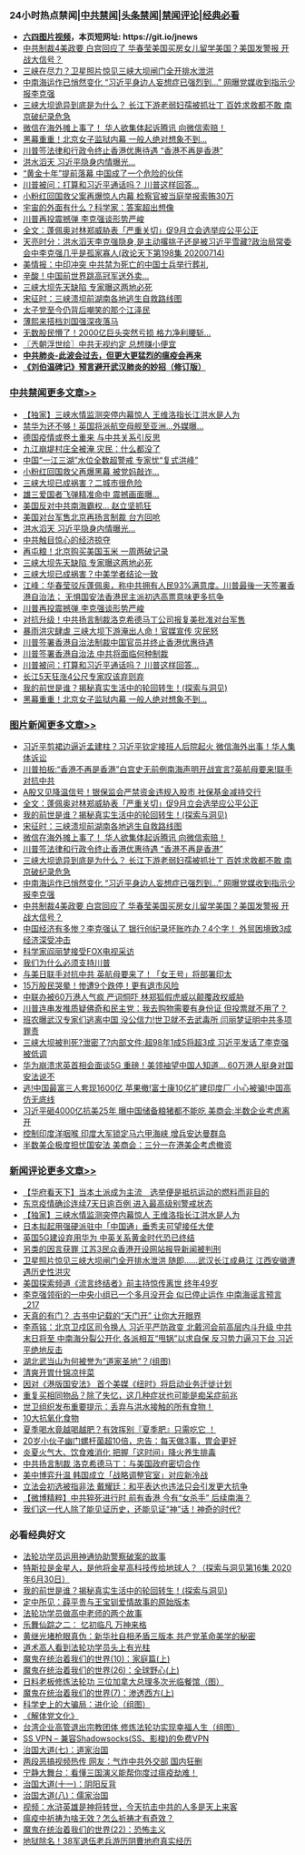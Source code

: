 <div id="tt">
<h3>24小时热点禁闻|<a href="#%E4%B8%AD%E5%85%B1%E7%A6%81%E9%97%BB%E6%9B%B4%E5%A4%9A%E6%96%87%E7%AB%A0">中共禁闻</a>|<a href="#%E5%9B%BE%E7%89%87%E6%96%B0%E9%97%BB%E6%9B%B4%E5%A4%9A%E6%96%87%E7%AB%A0">头条禁闻</a>|<a href="#%E6%96%B0%E9%97%BB%E8%AF%84%E8%AE%BA%E6%9B%B4%E5%A4%9A%E6%96%87%E7%AB%A0">禁闻评论|<a href="#%E5%BF%85%E7%9C%8B%E7%BB%8F%E5%85%B8%E5%A5%BD%E6%96%87">经典必看</a></h3>
<ul>
<li><b><a href="http://d1.bdrive.tk/64.mp4" target="_blank">六四图片视频</a>，本页短网址: https://git.io/jnews</b></li>
<li><a href="https://github.com/fqnews/bnews/blob/master/topimagenews/20200714/1360849.md">中共制裁4美政要 白宫回应了 华春莹美国买房女儿留学美国？美国发警报 开战大信号？</a></li>
<li><a href="https://github.com/fqnews/bnews/blob/master/comments/20200715/1361000.md">三峡在尽力？卫星照片惊见三峡大坝闸门全开排水泄洪</a></li>
<li><a href="https://github.com/fqnews/bnews/blob/master/topimagenews/20200714/1360912.md">中南海运作已悄然变化 “习近平身边人妄想症已强烈到...” 网曝党媒收到指示少报李克强</a></li>
<li><a href="https://github.com/fqnews/bnews/blob/master/topimagenews/20200714/1360933.md">三峡大坝诡异到底是为什么？ 长江下游老弱妇孺被抓壮丁 百姓求救都不敢 南京破纪录危急</a></li>
<li><a href="https://github.com/fqnews/bnews/blob/master/topimagenews/20200715/1361052.md">微信在海外摊上事了！ 华人欲集体起诉腾讯 向微信索赔！</a></li>
<li><a href="https://github.com/fqnews/bnews/blob/master/cbnews/20200715/1361055.md">黑幕重重！北京女子监狱内幕 一般人绝对想象不到…</a></li>
<li><a href="https://github.com/fqnews/bnews/blob/master/topimagenews/20200715/1361018.md">川普签法律和行政令终止香港优惠待遇 “香港不再是香港”</a></li>
<li><a href="https://github.com/fqnews/bnews/blob/master/cbnews/20200715/1361224.md">洪水滔天 习近平隐身内情曝光...</a></li>
<li><a href="https://github.com/fqnews/bnews/blob/master/cbnews/20200715/1360974.md">“黄金十年”提前落幕 中国成了一个危险的伙伴</a></li>
<li><a href="https://github.com/fqnews/bnews/blob/master/cbnews/20200715/1361076.md">川普被问：打算和习近平通话吗？ 川普这样回答…</a></li>
<li><a href="https://github.com/fqnews/bnews/blob/master/cbnews/20200715/1360967.md">小粉红回国救父案再爆惊人内幕 检察官被当庭举报索贿30万</a></li>
<li><a href="https://github.com/fqnews/bnews/blob/master/comments/20200715/1361010.md">宇宙的外面有什么？科学家：答案超出想像</a></li>
<li><a href="https://github.com/fqnews/bnews/blob/master/cbnews/20200715/1361148.md">川普再投震撼弹 李克强谈形势严峻</a></li>
<li><a href="https://github.com/fqnews/bnews/blob/master/topimagenews/20200715/1361089.md">全文：蓬佩奥对林郑威胁表「严重关切」促9月立会选举应公平公正</a></li>
<li><a href="https://github.com/fqnews/bnews/blob/master/cbnews/20200715/1361031.md">天亮时分：洪水滔天李克强隐身,是主动撂挑子还是被习近平雪藏?政治局常委会中李克强几乎是孤家寡人(政论天下第198集 20200714)</a></li>
<li><a href="https://github.com/fqnews/bnews/blob/master/cbnews/20200715/1360952.md">美情报：中印冲突 中共禁为死亡的中国士兵举行葬礼</a></li>
<li><a href="https://github.com/fqnews/bnews/blob/master/cnnews/20200715/1361139.md">辛酸！中国前世界跳高冠军送外卖…</a></li>
<li><a href="https://github.com/fqnews/bnews/blob/master/cbnews/20200715/1361204.md">三峡大坝先天缺陷 专家曝这两地必死</a></li>
<li><a href="https://github.com/fqnews/bnews/blob/master/topimagenews/20200715/783299.md">宋征时：三峡溃坝前湖南各地逃生自救路线图</a></li>
<li><a href="https://github.com/fqnews/bnews/blob/master/cnnews/20200715/1361047.md">太子党至今仍背后嘲笑的那个江泽民</a></li>
<li><a href="https://github.com/fqnews/bnews/blob/master/cbnews/20200715/1361053.md">薄熙来搭档刘国强深夜落马</a></li>
<li><a href="https://github.com/fqnews/bnews/blob/master/cnnews/20200715/1361233.md">无数股民懵了！2000亿巨头突然亏损 格力净利腰斩…</a></li>
<li><a href="https://github.com/fqnews/bnews/blob/master/ssgc/20200715/1360988.md">〖兲朝浮世绘〗中共无视约定 总想赚小便宜</a></li>
<li><b><a href="https://github.com/fqnews/bnews/blob/master/comments/20200211/1275071.md" target="_blank">中共肺炎-此波会过去，但更大更猛烈的瘟疫会再来</a></b></li>
<li><b><a href="https://github.com/fqnews/bnews/blob/master/comments/20200207/1272816.md" target="_blank">《刘伯温碑记》预言避开武汉肺炎的妙招（修订版）</a></b></li>
</ul>
</div>

<div class="catlist">
<h3><a href="https://github.com/fqnews/bnews/blob/master/cbnews/" target="_blank">中共禁闻</a><span><a href="https://github.com/fqnews/bnews/blob/master/cbnews/" target="_blank" rel="nofollow">更多文章>></a></span></h3>
<ul>
<li><a href="https://github.com/fqnews/bnews/blob/master/comments/20200715/1361348.md" target="_blank">【独家】三峡水情监测突停内幕惊人 王维洛指长江洪水是人为</a></li>
<li><a href="https://github.com/fqnews/bnews/blob/master/cbnews/20200715/1361329.md" target="_blank">禁华为还不够！英国将派航空母舰至亚洲…外媒曝…</a></li>
<li><a href="https://github.com/fqnews/bnews/blob/master/cbnews/20200715/1361201.md" target="_blank">德国疫情或卷土重来 与中共关系引反思</a></li>
<li><a href="https://github.com/fqnews/bnews/blob/master/cbnews/20200715/1361322.md" target="_blank">九江崩堤村庄全被淹 灾民：什么都没了</a></li>
<li><a href="https://github.com/fqnews/bnews/blob/master/cbnews/20200715/1361299.md" target="_blank">中国“一江三湖”水位全数超警戒 专家忧“复式洪峰”</a></li>
<li><a href="https://github.com/fqnews/bnews/blob/master/cbnews/20200715/1361298.md" target="_blank">小粉红回国救父再爆黑幕 被党妈敲诈…</a></li>
<li><a href="https://github.com/fqnews/bnews/blob/master/cbnews/20200715/1361206.md" target="_blank">三峡大坝已成祸害？二城市很危险</a></li>
<li><a href="https://github.com/fqnews/bnews/blob/master/cbnews/20200715/1361281.md" target="_blank">雄三爱国者飞弹精准命中 震撼画面曝&#8230;</a></li>
<li><a href="https://github.com/fqnews/bnews/blob/master/cbnews/20200715/1361250.md" target="_blank">美国反对中共南海霸权… 赵立坚抓狂</a></li>
<li><a href="https://github.com/fqnews/bnews/blob/master/cbnews/20200715/1361242.md" target="_blank">美国对台军售北京再扬言制裁 台方回呛</a></li>
<li><a href="https://github.com/fqnews/bnews/blob/master/cbnews/20200715/1361224.md" target="_blank">洪水滔天 习近平隐身内情曝光&#8230;</a></li>
<li><a href="https://github.com/fqnews/bnews/blob/master/cbnews/20200715/1361223.md" target="_blank">中共触目惊心的经济掠夺</a></li>
<li><a href="https://github.com/fqnews/bnews/blob/master/cbnews/20200715/1361208.md" target="_blank">再屯粮！北京购买美国玉米 一周两破记录</a></li>
<li><a href="https://github.com/fqnews/bnews/blob/master/cbnews/20200715/1361204.md" target="_blank">三峡大坝先天缺陷 专家曝这两地必死</a></li>
<li><a href="https://github.com/fqnews/bnews/blob/master/cbnews/20200715/1361203.md" target="_blank">三峡大坝已成祸害？中美学者结论一致</a></li>
<li><a href="https://github.com/fqnews/bnews/blob/master/cbnews/20200715/1361190.md" target="_blank">江峰：华春莹驳斥蓬佩奥，称中共拥有人民93%满意度。川普最後一天签署香港自治法； 无惧国安法香港民主派初选高票意味更多抗争</a></li>
<li><a href="https://github.com/fqnews/bnews/blob/master/cbnews/20200715/1361148.md" target="_blank">川普再投震撼弹 李克强谈形势严峻</a></li>
<li><a href="https://github.com/fqnews/bnews/blob/master/cbnews/20200715/1361122.md" target="_blank">对抗升级！中共扬言制裁洛克希德马丁公司报复美批准对台军售</a></li>
<li><a href="https://github.com/fqnews/bnews/blob/master/cbnews/20200715/1361116.md" target="_blank">暴雨洪灾肆虐 三峡大坝下游淹出人命！官媒宣传 灾民怒</a></li>
<li><a href="https://github.com/fqnews/bnews/blob/master/cbnews/20200715/1361090.md" target="_blank">川普签署香港自治法制裁中国官员并终止香港优惠待遇</a></li>
<li><a href="https://github.com/fqnews/bnews/blob/master/cbnews/20200715/1361077.md" target="_blank">川普签署香港自治法 中共将面临何种制裁</a></li>
<li><a href="https://github.com/fqnews/bnews/blob/master/cbnews/20200715/1361076.md" target="_blank">川普被问：打算和习近平通话吗？ 川普这样回答…</a></li>
<li><a href="https://github.com/fqnews/bnews/blob/master/cbnews/20200715/1361075.md" target="_blank">长江5天狂涨4公尺专家叹该弃则弃</a></li>
<li><a href="https://github.com/fqnews/bnews/blob/master/comments/20200715/1359453.md" target="_blank">我的前世是谁？揭秘真实生活中的轮回转生！(探索与洞见)</a></li>
<li><a href="https://github.com/fqnews/bnews/blob/master/cbnews/20200715/1361055.md" target="_blank">黑幕重重！北京女子监狱内幕 一般人绝对想象不到…</a></li>

</ul>
</div>
<div class="catlist">
<h3><a href="https://github.com/fqnews/bnews/blob/master/topimagenews/" target="_blank">图片新闻</a><span><a href="https://github.com/fqnews/bnews/blob/master/topimagenews/" target="_blank" rel="nofollow">更多文章>></a></span></h3>
<ul>
<li><a href="https://github.com/fqnews/bnews/blob/master/topimagenews/20200715/1361354.md" target="_blank">习近平剪裙边逼近孟建柱？习近平钦定接班人后院起火 微信海外出事！华人集体诉讼</a></li>
<li><a href="https://github.com/fqnews/bnews/blob/master/topimagenews/20200715/1361328.md" target="_blank">川普拍板:“香港不再是香港”白宫史无前例南海声明开战宣言?英航母要来!联手对抗中共</a></li>
<li><a href="https://github.com/fqnews/bnews/blob/master/topimagenews/20200715/1361266.md" target="_blank">A股又见降温信号！银保监会严禁资金违规入股市 社保基金减持交行</a></li>
<li><a href="https://github.com/fqnews/bnews/blob/master/topimagenews/20200715/1361089.md" target="_blank">全文：蓬佩奥对林郑威胁表「严重关切」促9月立会选举应公平公正</a></li>
<li><a href="https://github.com/fqnews/bnews/blob/master/comments/20200715/1359453.md" target="_blank">我的前世是谁？揭秘真实生活中的轮回转生！(探索与洞见)</a></li>
<li><a href="https://github.com/fqnews/bnews/blob/master/topimagenews/20200715/783299.md" target="_blank">宋征时：三峡溃坝前湖南各地逃生自救路线图</a></li>
<li><a href="https://github.com/fqnews/bnews/blob/master/topimagenews/20200715/1361052.md" target="_blank">微信在海外摊上事了！ 华人欲集体起诉腾讯 向微信索赔！</a></li>
<li><a href="https://github.com/fqnews/bnews/blob/master/topimagenews/20200715/1361018.md" target="_blank">川普签法律和行政令终止香港优惠待遇 “香港不再是香港”</a></li>
<li><a href="https://github.com/fqnews/bnews/blob/master/topimagenews/20200714/1360933.md" target="_blank">三峡大坝诡异到底是为什么？ 长江下游老弱妇孺被抓壮丁 百姓求救都不敢 南京破纪录危急</a></li>
<li><a href="https://github.com/fqnews/bnews/blob/master/topimagenews/20200714/1360912.md" target="_blank">中南海运作已悄然变化 “习近平身边人妄想症已强烈到&#8230;” 网曝党媒收到指示少报李克强</a></li>
<li><a href="https://github.com/fqnews/bnews/blob/master/topimagenews/20200714/1360849.md" target="_blank">中共制裁4美政要 白宫回应了 华春莹美国买房女儿留学美国？美国发警报 开战大信号？</a></li>
<li><a href="https://github.com/fqnews/bnews/blob/master/topimagenews/20200714/1360792.md" target="_blank">中国经济有多惨？李克强认了 银行创纪录坏账咋办？4个字！ 外贸困境致3成经济深受冲击</a></li>
<li><a href="https://github.com/fqnews/bnews/blob/master/topimagenews/20200714/1360791.md" target="_blank">科学家阎丽梦接受FOX电视采访</a></li>
<li><a href="https://github.com/fqnews/bnews/blob/master/comments/20200714/1360726.md" target="_blank">我们为什么必须支持川普</a></li>
<li><a href="https://github.com/fqnews/bnews/blob/master/topimagenews/20200714/1360708.md" target="_blank">与美日联手对抗中共 英航母要来了！「女王号」将部署印太</a></li>
<li><a href="https://github.com/fqnews/bnews/blob/master/topimagenews/20200714/1360691.md" target="_blank">15万股民哭晕！惨遭9个跌停！更有退市风险</a></li>
<li><a href="https://github.com/fqnews/bnews/blob/master/topimagenews/20200714/1360585.md" target="_blank">中联办被60万港人气疯 严词恫吓 林郑狐假虎威以颠覆政权威胁</a></li>
<li><a href="https://github.com/fqnews/bnews/blob/master/topimagenews/20200714/1360387.md" target="_blank">川普连串发推质疑佛奇和民主党：我去购物需要有身份证 但投票就不用了？</a></li>
<li><a href="https://github.com/fqnews/bnews/blob/master/topimagenews/20200713/1360347.md" target="_blank">班农曝武汉专家们逃离中国 没公信力!世卫就不去武毒所 闫丽梦证明中共多项罪责</a></li>
<li><a href="https://github.com/fqnews/bnews/blob/master/topimagenews/20200713/1360343.md" target="_blank">三峡大坝被判死?泄密了?内部文件:超98年1成5将超3成 习近平发话了李克强被低调</a></li>
<li><a href="https://github.com/fqnews/bnews/blob/master/topimagenews/20200713/1360252.md" target="_blank">华为崩溃求英首相会面谈5G 重磅！美领袖望中国人知道&#8230; 60万港人挺身对国安法说不</a></li>
<li><a href="https://github.com/fqnews/bnews/blob/master/topimagenews/20200713/1360245.md" target="_blank">逃!中国最富三人套现1600亿 苹果撤!富士康10亿扩建印度厂 小心被骗!中国高仿无底线</a></li>
<li><a href="https://github.com/fqnews/bnews/blob/master/topimagenews/20200713/1360208.md" target="_blank">习近平砸4000亿抗美25年 曝中国储备粮猪都不能吃 美商会:半数企业考虑离开</a></li>
<li><a href="https://github.com/fqnews/bnews/blob/master/topimagenews/20200713/1360124.md" target="_blank">控制印度洋咽喉 印度大军锁定马六甲海峡 增兵安达曼群岛</a></li>
<li><a href="https://github.com/fqnews/bnews/blob/master/topimagenews/20200713/1360025.md" target="_blank">半数美企极度担忧国安法 美商会：三分一在港美企考虑撤资</a></li>

</ul>
</div>
<div class="catlist">
<h3><a href="https://github.com/fqnews/bnews/blob/master/comments/" target="_blank">新闻评论</a><span><a href="https://github.com/fqnews/bnews/blob/master/comments/" target="_blank" rel="nofollow">更多文章>></a></span></h3>
<ul>
<li><a href="https://github.com/fqnews/bnews/blob/master/comments/20200715/1361365.md" target="_blank">【华府看天下】当本土派成为主流　选举便是抵抗运动的燃料而非目的</a></li>
<li><a href="https://github.com/fqnews/bnews/blob/master/comments/20200715/1361362.md" target="_blank">东京疫情确诊连续7天日逾百例 进入最高级别警戒状态</a></li>
<li><a href="https://github.com/fqnews/bnews/blob/master/comments/20200715/1361348.md" target="_blank">【独家】三峡水情监测突停内幕惊人 王维洛指长江洪水是人为</a></li>
<li><a href="https://github.com/fqnews/bnews/blob/master/comments/20200715/1361330.md" target="_blank">日本拟起用强硬派驻中「中国通」垂秀夫可望接任大使</a></li>
<li><a href="https://github.com/fqnews/bnews/blob/master/comments/20200715/1361325.md" target="_blank">英国5G建设弃用华为   中英关系黄金时代恐已终结</a></li>
<li><a href="https://github.com/fqnews/bnews/blob/master/comments/20200715/1361301.md" target="_blank">另类的因言获罪 江苏3民众香港开设网站报导新闻被判刑</a></li>
<li><a href="https://github.com/fqnews/bnews/blob/master/comments/20200715/1361296.md" target="_blank">卫星照片惊见三峡大坝闸门全开排水泄洪 随即……武汉长江成悬江 江西安徽遭遇历史性洪灾</a></li>
<li><a href="https://github.com/fqnews/bnews/blob/master/comments/20200715/1361294.md" target="_blank">美国探索频道《流言终结者》前主持惊传离世  终年49岁</a></li>
<li><a href="https://github.com/fqnews/bnews/blob/master/comments/20200715/1361290.md" target="_blank">李克强领衔的一中央小组已一个多月没开会 似已停止运作 中南海谣言预言_217</a></li>
<li><a href="https://github.com/fqnews/bnews/blob/master/comments/20200715/1361289.md" target="_blank">天真的有门？  古书中记载的“天门开” 让你大开眼界</a></li>
<li><a href="https://github.com/fqnews/bnews/blob/master/comments/20200715/1361283.md" target="_blank">李燕铭：北京卫戍区司令换人 习近平严防政变 北戴河会前高层内斗升级 中共末日将至 中南海分裂公开化 各派相互“甩锅”以求自保 反习势力逼习下台 习近平绝地反击</a></li>
<li><a href="https://github.com/fqnews/bnews/blob/master/comments/20200715/1361280.md" target="_blank">湖北武当山为何被誉为“道家圣地”？(组图)</a></li>
<li><a href="https://github.com/fqnews/bnews/blob/master/comments/20200715/1361277.md" target="_blank">清爽开胃什锦凉拌菜</a></li>
<li><a href="https://github.com/fqnews/bnews/blob/master/comments/20200715/1361269.md" target="_blank">因对《港版国安法》 首个美媒《纽时》将启动业务迁徙计划</a></li>
<li><a href="https://github.com/fqnews/bnews/blob/master/comments/20200715/1361258.md" target="_blank">重复买相同物品？除了失忆，这几种症状也可能是痴呆症前兆</a></li>
<li><a href="https://github.com/fqnews/bnews/blob/master/comments/20200715/1361257.md" target="_blank">世卫组织发布重要提示：丢弃与洪水接触的所有食物！</a></li>
<li><a href="https://github.com/fqnews/bnews/blob/master/comments/20200715/1361256.md" target="_blank">10大抗氧化食物</a></li>
<li><a href="https://github.com/fqnews/bnews/blob/master/comments/20200715/1361255.md" target="_blank">夏季喝水竟越喝越肥？有效挥别『夏季肥』只需吃它 ！</a></li>
<li><a href="https://github.com/fqnews/bnews/blob/master/comments/20200715/1361254.md" target="_blank">20岁小伙子幽门螺杆菌超10倍，忠告：每天做3事，胃会更好</a></li>
<li><a href="https://github.com/fqnews/bnews/blob/master/comments/20200715/1361253.md" target="_blank">炎夏火气大、饮食难消化  把握「这时间」降火养生排毒</a></li>
<li><a href="https://github.com/fqnews/bnews/blob/master/comments/20200715/1361247.md" target="_blank">中共扬言制裁 洛克希德马丁：与美国政府密切合作</a></li>
<li><a href="https://github.com/fqnews/bnews/blob/master/comments/20200715/1361209.md" target="_blank">美中博弈升温 韩国成立「战略调整官室」对应新冷战</a></li>
<li><a href="https://github.com/fqnews/bnews/blob/master/comments/20200715/1361199.md" target="_blank">立法会初选被指非法 戴耀廷：和平表达也违法只会引发更大抗争</a></li>
<li><a href="https://github.com/fqnews/bnews/blob/master/comments/20200715/1361173.md" target="_blank">【微博精粹】中共猝死进行时 前有香港 今有“女杀手” 后续南海？</a></li>
<li><a href="https://github.com/fqnews/bnews/blob/master/comments/20200715/1361146.md" target="_blank">我们这一代人除了能见证历史，还能见证“神”话！神奇的时代?</a></li>

</ul>
</div>

<div class="catlist">
<h3>必看经典好文</h3>
<ul>
<li><a href="https://github.com/fqnews/bnews/blob/master/cbnews/20170626/780479.md" target="_blank">法轮功学员运用神通协助警察破案的故事</a></li>
<li><a href="https://github.com/fqnews/bnews/blob/master/comments/20200712/1359460.md" target="_blank">特斯拉是金星人，是他将金星高科技传给地球人？（探索与洞见第16集 2020年6月30日）</a></li>
<li><a href="https://github.com/fqnews/bnews/blob/master/comments/20200715/1359453.md" target="_blank">我的前世是谁？揭秘真实生活中的轮回转生！(探索与洞见)</a></li>
<li><a href="https://github.com/fqnews/bnews/blob/master/comments/20200616/1345658.md" target="_blank">定中所见：薛平贵与王宝钏爱情故事的原始版本</a></li>
<li><a href="https://github.com/fqnews/bnews/blob/master/comments/20200629/1352533.md" target="_blank">法轮功学员做高中老师的两个故事</a></li>
<li><a href="https://github.com/fqnews/bnews/blob/master/tculture/20170711/790081.md" target="_blank">乐舞仙踪之二： 忆初临凡 万神来格</a></li>
<li><a href="https://github.com/fqnews/bnews/blob/master/lifebaike/20180921/1001174.md" target="_blank">黄继光堵枪眼真伪：新华社自相矛盾三版本 共产党革命美学的秘密</a></li>
<li><a href="https://github.com/fqnews/bnews/blob/master/comments/20200227/1284657.md" target="_blank">道术高人看到法轮功学员头上有光柱</a></li>
<li><a href="https://github.com/fqnews/bnews/blob/master/topimagenews/20180529/950153.md" target="_blank">魔鬼在统治着我们的世界(10)：家庭篇(上)</a></li>
<li><a href="https://github.com/fqnews/bnews/blob/master/comments/20181210/1044798.md" target="_blank">魔鬼在统治着我们的世界(26)：全球野心(上)</a></li>
<li><a href="https://github.com/fqnews/bnews/blob/master/comments/20200531/1337359.md" target="_blank">日料老板修炼法轮功 三位加拿大总理多次光临餐馆（图）</a></li>
<li><a href="https://github.com/fqnews/bnews/blob/master/topimagenews/20180527/948369.md" target="_blank">魔鬼在统治着我们的世界(7)：渗透西方(上)</a></li>
<li><a href="https://github.com/fqnews/bnews/blob/master/comments/20200605/783246.md" target="_blank">科学史上的大骗局：进化论（组图）</a></li>
<li><a href="https://github.com/fqnews/bnews/blob/master/bookwiki/20130610/138400.md" target="_blank">《解体党文化》</a></li>
<li><a href="https://github.com/fqnews/bnews/blob/master/comments/20200528/1335859.md" target="_blank">台湾企业高管退出宗教团体 修炼法轮功实现幸福人生（组图）</a></li>
<li><a href="https://github.com/fqnews/bnews/blob/master/comments/20191231/1250654.md" target="_blank">SS VPN &#8211; 兼容Shadowsocks(SS、影梭)的免费VPN</a></li>
<li><a href="https://github.com/fqnews/bnews/blob/master/cbnews/20190424/913985.md" target="_blank">治国大道(七)：道家治国</a></li>
<li><a href="https://github.com/fqnews/bnews/blob/master/cbnews/20200703/1355059.md" target="_blank">两段恶搞视频热传 网友：气炸中共外交部 国内狂删</a></li>
<li><a href="https://github.com/fqnews/bnews/blob/master/comments/20200527/1273654.md" target="_blank">宁静大舞台：看懂三国演义能帮你度过瘟疫劫难！</a></li>
<li><a href="https://github.com/fqnews/bnews/blob/master/cbnews/20180317/915893.md" target="_blank">治国大道(十一)：阴阳反背</a></li>
<li><a href="https://github.com/fqnews/bnews/blob/master/cbnews/20190424/914482.md" target="_blank">治国大道(八)：儒家治国</a></li>
<li><a href="https://github.com/fqnews/bnews/blob/master/comments/20200623/1273653.md" target="_blank">视频：水浒英雄是神将转世，今天抗击中共的人多是天上来客</a></li>
<li><a href="https://github.com/fqnews/bnews/blob/master/comments/20200502/1322275.md" target="_blank">瘟疫中祈祷为啥无效？怎么祈祷才有奇效？</a></li>
<li><a href="https://github.com/fqnews/bnews/blob/master/comments/20180804/981524.md" target="_blank">魔鬼在统治着我们的世界(22)：恐怖主义</a></li>
<li><a href="https://github.com/fqnews/bnews/blob/master/cbnews/20200531/1337381.md" target="_blank">地狱除名！38军退伍老兵游历阴曹地府真实经历</a></li>

</ul>
</div>